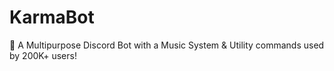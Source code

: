 # KarmaBot
🤖 A Multipurpose Discord Bot with a Music System &amp; Utility commands used by 200K+ users!
